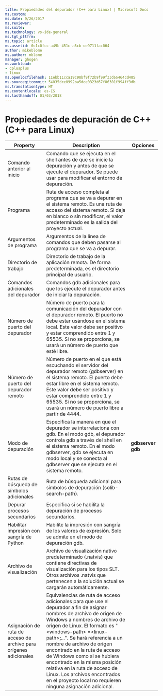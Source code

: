 ```yaml
---
title: Propiedades del depurador (C++ para Linux) | Microsoft Docs
ms.custom: 
ms.date: 9/26/2017
ms.reviewer: 
ms.suite: 
ms.technology: vs-ide-general
ms.tgt_pltfrm: 
ms.topic: article
ms.assetid: 0c1c0fcc-a49b-451c-a5cb-ce9711fac064
author: mikeblome
ms.author: mblome
manager: ghogen
ms.workload:
- cplusplus
- linux
ms.openlocfilehash: 11ebb11cca19c98bf9f72b9f99f33d66464cd485
ms.sourcegitcommit: 54035dce0992ba5dce0323d67f86301f994ff3db
ms.translationtype: HT
ms.contentlocale: es-ES
ms.lasthandoff: 01/03/2018
---
```

# <a name="c-debugging-properties-linux-c"></a>Propiedades de depuración de C++ (C++ para Linux)

Property | Description | Opciones
--- | ---| ---
Comando anterior al inicio | Comando que se ejecuta en el shell antes de que se inicie la depuración y antes de que se ejecute el depurador. Se puede usar para modificar el entorno de depuración.
Programa | Ruta de acceso completa al programa que se va a depurar en el sistema remoto. Es una ruta de acceso del sistema remoto. Si deja en blanco o sin modificar, el valor predeterminado es la salida del proyecto actual.
Argumentos de programa | Argumentos de la línea de comandos que deben pasarse al programa que se va a depurar.
Directorio de trabajo | Directorio de trabajo de la aplicación remota. De forma predeterminada, es el directorio principal de usuario.
Comandos adicionales del depurador | Comandos gdb adicionales para que los ejecute el depurador antes de iniciar la depuración.
Número de puerto del depurador | Número de puerto para la comunicación del depurador con el depurador remoto. El puerto no debe estar usándose en el sistema local. Este valor debe ser positivo y estar comprendido entre 1 y 65535. Si no se proporciona, se usará un número de puerto que esté libre.
Número de puerto del depurador remoto | Número de puerto en el que está escuchando el servidor del depurador remoto (gdbserver) en el sistema remoto. El puerto debe estar libre en el sistema remoto. Este valor debe ser positivo y estar comprendido entre 1 y 65535. Si no se proporciona, se usará un número de puerto libre a partir de 4444.
Modo de depuración | Especifica la manera en que el depurador se interrelaciona con gdb. En el modo gdb, el depurador controla gdb a través del shell en el sistema remoto. En el modo gdbserver, gdb se ejecuta en modo local y se conecta al gdbserver que se ejecuta en el sistema remoto. | **gdbserver**<br>**gdb**<br>
Rutas de búsqueda de símbolos adicionales | Ruta de búsqueda adicional para símbolos de depuración (solib-search-path).
Depurar procesos secundarios | Especifica si se habilita la depuración de procesos secundarios.
Habilitar impresión con sangría de Python | Habilite la impresión con sangría de los valores de expresión. Solo se admite en el modo de depuración gdb.
Archivo de visualización | Archivo de visualización nativo predeterminado (.natvis) que contiene directivas de visualización para los tipos SLT. Otros archivos .natvis que pertenecen a la solución actual se cargarán automáticamente.
Asignación de ruta de acceso de archivo para orígenes adicionales | Equivalencias de ruta de acceso adicionales para que use el depurador a fin de asignar nombres de archivo de origen de Windows a nombres de archivo de origen de Linux. El formato es "\<windows-path> =\<linux-path>;...". Se hará referencia a un nombre de archivo de origen encontrado en la ruta de acceso de Windows como si se hubiera encontrado en la misma posición relativa en la ruta de acceso de Linux. Los archivos encontrados en el proyecto local no requieren ninguna asignación adicional.
